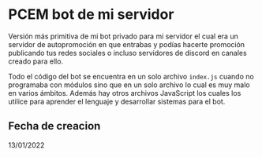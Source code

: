 # PCEM bot de mi servidor

Versión más primitiva de mi bot privado para mi servidor el cual era un servidor de autopromoción en que entrabas y podías hacerte promoción publicando tus redes sociales o incluso servidores de discord en canales creado para ello.

Todo el código del bot se encuentra en un solo archivo `index.js` cuando no programaba con módulos sino que en un solo archivo lo cual es muy malo en varios ámbitos. Además hay otros archivos JavaScript los cuales los utilice para aprender el lenguaje y desarrollar sistemas para el bot.

## Fecha de creacion
13/01/2022
